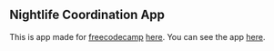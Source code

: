 ## Nightlife Coordination App

This is app made for [freecodecamp](https://freecodecamp.com) [here](https://www.freecodecamp.com/challenges/build-a-nightlife-coordination-app).  You can see the app [here](https://hideous-accordion.gomix.me/).
